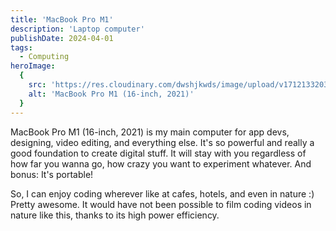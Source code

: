 ```yaml
---
title: 'MacBook Pro M1'
description: 'Laptop computer'
publishDate: 2024-04-01
tags:
  - Computing
heroImage:
  {
    src: 'https://res.cloudinary.com/dwshjkwds/image/upload/v1712133203/personal-website/uses/macbook-pro-m1_bqi23p.webp',
    alt: 'MacBook Pro M1 (16-inch, 2021)'
  }
---
```


MacBook Pro M1 (16-inch, 2021) is my main computer for app devs, designing, video editing, and everything else.
It's so powerful and really a good foundation to create digital stuff. It will stay with you regardless of how far you wanna go, how crazy you want to experiment whatever. And bonus: It's portable!

So, I can enjoy coding wherever like at cafes, hotels, and even in nature :) Pretty awesome.
It would have not been possible to film coding videos in nature like this, thanks to its high power efficiency.
